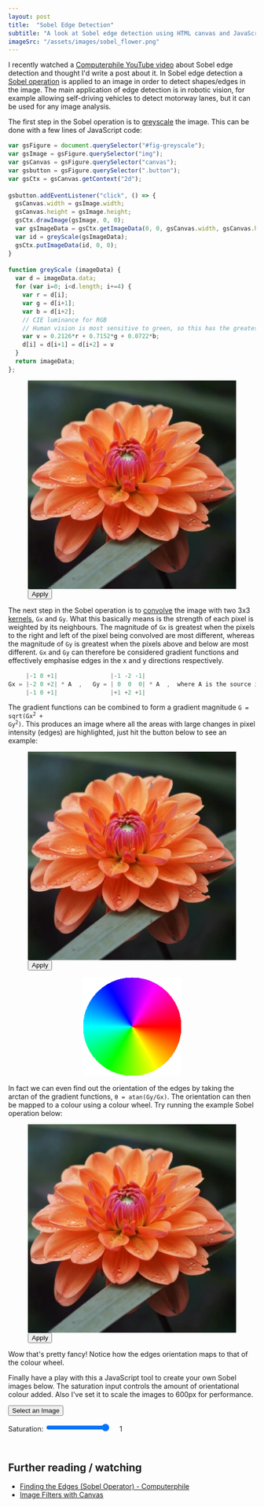 ```yaml
---
layout: post
title:  "Sobel Edge Detection"
subtitle: "A look at Sobel edge detection using HTML canvas and JavaScript."
imageSrc: "/assets/images/sobel_flower.png"
---
```


I recently watched a <a class="blue-link" href="https://youtu.be/uihBwtPIBxM">Computerphile YouTube video</a> about Sobel edge detection and thought I'd write a post about it. In Sobel edge detection a <a href="https://en.wikipedia.org/wiki/Sobel_operator" class="blue-link">Sobel operation</a> is applied to an image in order to detect shapes/edges in the image. The main application of edge detection is in robotic vision, for example allowing self-driving vehicles to detect motorway lanes, but it can be used for any image analysis.

The first step in the Sobel operation is to <a href="https://en.wikipedia.org/wiki/Grayscale" class="blue-link">greyscale</a> the image. This can be done with a few lines of JavaScript code:

```javascript
var gsFigure = document.querySelector("#fig-greyscale");
var gsImage = gsFigure.querySelector("img");
var gsCanvas = gsFigure.querySelector("canvas");
var gsbutton = gsFigure.querySelector(".button");
var gsCtx = gsCanvas.getContext("2d");

gsbutton.addEventListener("click", () => {
  gsCanvas.width = gsImage.width;
  gsCanvas.height = gsImage.height;
  gsCtx.drawImage(gsImage, 0, 0);
  var gsImageData = gsCtx.getImageData(0, 0, gsCanvas.width, gsCanvas.height);
  var id = greyScale(gsImageData);
  gsCtx.putImageData(id, 0, 0);
}

function greyScale (imageData) {
  var d = imageData.data;
  for (var i=0; i<d.length; i+=4) {
    var r = d[i];
    var g = d[i+1];
    var b = d[i+2];
    // CIE luminance for RGB
    // Human vision is most sensitive to green, so this has the greatest coefficient value.
    var v = 0.2126*r + 0.7152*g + 0.0722*b;
    d[i] = d[i+1] = d[i+2] = v
  }
  return imageData;
};
```

<figure id="fig-greyscale">
    <div style="overflow-x: scroll;">
        <img style="display:block;" src="/assets/images/flower.png" />
        <canvas style="display:none;"></canvas>
    </div>
    <button class="button">Apply</button>
</figure>

The next step in the Sobel operation is to <a class="blue-link" href="https://en.wikipedia.org/wiki/Kernel_(image_processing)#Convolution">convolve<a> the image with two 3x3 <a class="blue-link" href="https://en.wikipedia.org/wiki/Kernel_(image_processing)">kernels</a>, `Gx` and `Gy`. What this basically means is the strength of each pixel is weighted by its neighbours. The magnitude of `Gx` is greatest when the pixels to the right and left of the pixel being convolved are most different, whereas the magnitude of `Gy` is greatest when the pixels above and below are most different. `Gx` and `Gy` can therefore be considered gradient functions and effectively emphasise edges in the x and y directions respectively.

```javascript
     |-1 0 +1|               |-1 -2 -1|
Gx = |-2 0 +2| * A  ,   Gy = | 0  0  0| * A  ,  where A is the source image.
     |-1 0 +1|               |+1 +2 +1|
```
The gradient functions can be combined to form a gradient magnitude <code class="highlighter-rouge">G = sqrt(Gx<sup>2</sup> + Gy<sup>2</sup>)</code>. This produces an image where all the areas with large changes in pixel intensity (edges) are highlighted, just hit the button below to see an example:

<figure id="fig-sobel">
    <div style="overflow-x: scroll;">
        <img style="display:block;" src="/assets/images/flower.png" />
        <canvas style="display:none;"></canvas>
    </div>
    <button class="button">Apply</button>
</figure>

<figure class="half-width-left" style="justify-self: center;">
    <img src="/assets/images/colourWheel.png"/>
</figure>
<p class="half-width-right">
In fact we can even find out the orientation of the edges by taking the arctan of the gradient functions, <code class="highlighter-rouge">θ = atan(Gy/Gx)</code>. The orientation can then be mapped to a colour using a colour wheel. Try running the example Sobel operation below:
</p>

<figure id="fig-sobel-colour">
    <div style="overflow-x: scroll;">
        <img style="display:block;" src="/assets/images/flower.png" />
        <canvas style="display:none;"></canvas>
    </div>
    <button class="button">Apply</button>
</figure>
Wow that's pretty fancy! Notice how the edges orientation maps to that of the colour wheel.

Finally have a play with this a JavaScript tool to create your own Sobel images below. The saturation input controls the amount of orientational colour added. Also I've set it to scale the images to 600px for performance.

<div id="loader-tool">
    <button id="select" class="button">Select an Image</button>
    <input accept="image/*" id="fileInput" style="display:none;" type="file" />
    <div style="padding:1em 0 1em 0;">
        <label for="saturation">Saturation:</label>
        <input id="saturation" type="range" step="0.01" min="0" max="1" value="1"/>
        <span style="padding:0 1em 0 1em;" id="saturationValueDisplay">1</span>
    </div>
    <button style="display:none;" id="apply" class="button">Apply</button>
    <div style="overflow-x: scroll; padding-top:1em;">
        <canvas></canvas>
    </div>
</div>

## Further reading / watching
* <a class="blue-link" href="https://youtu.be/uihBwtPIBxM">Finding the Edges (Sobel Operator) - Computerphile</a>
* <a class="blue-link" href="https://www.html5rocks.com/en/tutorials/canvas/imagefilters/">Image Filters with Canvas</a>

<script src="/assets/scripts/sobel.min.js"></script>